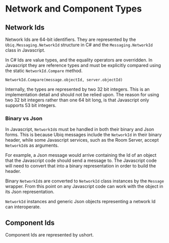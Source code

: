 # Network and Component Types

## Network Ids

Network Ids are 64-bit identifiers. They are represented by the `Ubiq.Messaging.NetworkId` structure in C# and the `Messaging.NetworkId` class in Javascript.

In C# Ids are value types, and the equality operators are overridden. In Javascript they are reference types and must be explicitly compared using the static `NetworkId.Compare` method.

```
NetworkId.Compare(message.objectId, server.objectId)
```

Internally, the types are represented by two 32 bit integers. This is an implementation detail and should not be relied upon. The reason for using two 32 bit integers rather than one 64 bit long, is that Javascript only supports 53 bit integers.

### Binary vs Json

In Javascript, `NetworkId`s must be handled in both their binary and Json forms. This is because Ubiq messages include the `NetworkId` in their binary header, while some Javascript services, such as the Room Server, accept `NetworkId`s as arguments. 

For example, a Json message would arrive containing the Id of an object that the Javascript code should send a message to. The Javascript code will need to convert that into a binary representation in order to build the header.

Binary `NetworkId`s are converted to `NetworkId` class instances by the `Message` wrapper. From this point on any Javascript code can work with the object in its Json representation.

`NetworkId` instances and generic Json objects representing a network Id can interoperate.


## Component Ids

Component Ids are represented by ushort.